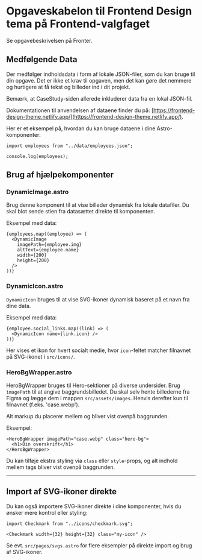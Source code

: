 # Opgaveskabelon til Frontend Design tema på Frontend-valgfaget

Se opgavebeskrivelsen på Fronter.

## Medfølgende Data

Der medfølger indholdsdata i form af lokale JSON-filer, som du kan bruge til din opgave. Det er ikke et krav til opgaven, men det kan gøre det nemmere og hurtigere at få tekst og billeder ind i dit projekt.

Bemærk, at CaseStudy-siden allerede inkluderer data fra en lokal JSON-fil.

Dokumentationen til anvendelsen af dataene finder du på: [https://frontend-design-theme.netlify.app/](https://frontend-design-theme.netlify.app/).

Her er et eksempel på, hvordan du kan bruge dataene i dine Astro-komponenter:

```astro
import employees from "../data/employees.json";

console.log(employees);
```

## Brug af hjælpekomponenter

### DynamicImage.astro

Brug denne komponent til at vise billeder dynamisk fra lokale datafiler. Du skal blot sende stien fra datasættet direkte til komponenten.

Eksempel med data:

```astro
{employees.map((employee) => (
  <DynamicImage
    imagePath={employee.img}
    altText={employee.name}
    width={200}
    height={200}
  />
))}
```

### DynamicIcon.astro

`DynamicIcon` bruges til at vise SVG-ikoner dynamisk baseret på et navn fra dine data.

Eksempel med data:

```astro
{employee.social_links.map((link) => (
  <DynamicIcon name={link.icon} />
))}
```

Her vises et ikon for hvert socialt medie, hvor `icon`-feltet matcher filnavnet på SVG-ikonet i `src/icons/`.

### HeroBgWrapper.astro

HeroBgWrapper bruges til Hero-sektioner på diverse undersider. Brug `imagePath` til at angive baggrundsbilledet. Du skal selv hente billederne fra Figma og lægge dem i mappen `src/assets/images`. Henvis derefter kun til filnavnet (f.eks. 'case.webp').

Alt markup du placerer mellem <HeroBgWrapper> og </HeroBgWrapper> bliver vist ovenpå baggrunden.

Eksempel:

```astro
<HeroBgWrapper imagePath="case.webp" class="hero-bg">
  <h1>Din overskrift</h1>
</HeroBgWrapper>
```

Du kan tilføje ekstra styling via `class` eller `style`-props, og alt indhold mellem tags bliver vist ovenpå baggrunden.

---

## Import af SVG-ikoner direkte

Du kan også importere SVG-ikoner direkte i dine komponenter, hvis du ønsker mere kontrol eller styling:

```astro
import Checkmark from "../icons/checkmark.svg";

<Checkmark width={32} height={32} class="my-icon" />
```

Se evt. `src/pages/svgs.astro` for flere eksempler på direkte import og brug af SVG-ikoner.

